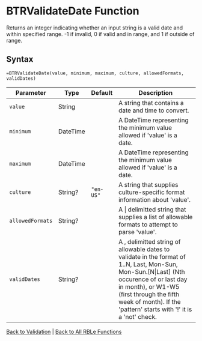 # BTRValidateDate Function

Returns an integer indicating whether an input string is a valid date and within specified range. -1 if invalid, 0 if valid and in range, and 1 if outside of range.

## Syntax

```excel
=BTRValidateDate(value, minimum, maximum, culture, allowedFormats, validDates)
```

Parameter | Type | Default | Description
---|---|---|---
`value` | String |  | A string that contains a date and time to convert.
`minimum` | DateTime |  | A DateTime representing the minimum value allowed if 'value' is a date.
`maximum` | DateTime |  | A DateTime representing the minimum value allowed if 'value' is a date.
`culture` | String? | `"en-US"` | A string that supplies culture-specific format information about 'value'.
`allowedFormats` | String? |  | A \| delimitted string that supplies a list of allowable formats to attempt to parse 'value'.
`validDates` | String? |  | A , delimitted string of allowable dates to validate in the format of 1..N, Last, Mon-Sun, Mon-Sun.[N\|Last] (Nth occurence of or last day in month), or W1-W5 (first through the fifth week of month).  If the 'pattern' starts with '!' it is a 'not' check.

[Back to Validation](RBLeValidation.md) | [Back to All RBLe Functions](RBLe.md#function-documentation)